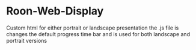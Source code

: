 # Roon-Web-Display
Custom html for either portrait or landscape presentation
the .js file is changes the default progress time bar and is used for both landscape and portrait versions
